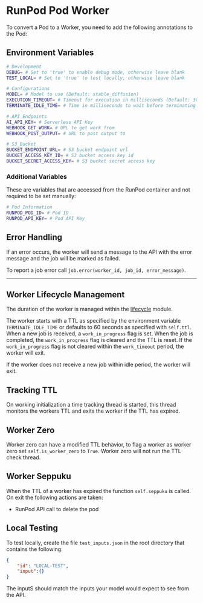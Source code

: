 # RunPod Pod Worker

To convert a Pod to a Worker, you need to add the following annotations to the Pod:

## Environment Variables

```bash
# Development
DEBUG= # Set to 'true' to enable debug mode, otherwise leave blank
TEST_LOCAL= # Set to 'true' to test locally, otherwise leave blank

# Configurations
MODEL= # Model to use (Default: stable_diffusion)
EXECUTION_TIMEOUT= # Timeout for execution in milliseconds (Default: 300000)
TERMINATE_IDLE_TIME= # Time in milliseconds to wait before terminating idle pods (Default: 60000)

# API Endpoints
AI_API_KEY= # Serverless API Key
WEBHOOK_GET_WORK= # URL to get work from
WEBHOOK_POST_OUTPUT= # URL to post output to

# S3 Bucket
BUCKET_ENDPOINT_URL= # S3 bucket endpoint url
BUCKET_ACCESS_KEY_ID= # S3 bucket access key id
BUCKET_SECRET_ACCESS_KEY= # S3 bucket secret access key
```

### Additional Variables

These are variables that are accessed from the RunPod container and not required to be set manually:

```bash
# Pod Information
RUNPOD_POD_ID= # Pod ID
RUNPOD_API_KEY= # Pod API Key
```

## Error Handling

If an error occurs, the worker will send a message to the API with the error message and the job will be marked as failed.

To report a job error call `job.error(worker_id, job_id, error_message)`.

---

## Worker Lifecycle Management

The duration of the worker is managed within the [lifecycle](../PodWorker/modules/lifecycle.py) module.

The worker starts with a TTL as specified by the environment variable `TERMINATE_IDLE_TIME` or defaults to 60 seconds as specified with `self.ttl`. When a new job is received, a `work_in_progress` flag is set. When the job is completed, the `work_in_progress` flag is cleared and the TTL is reset. If the `work_in_progress` flag is not cleared within the `work_timeout` period, the worker will exit.

 If the worker does not receive a new job within idle period, the worker will exit.

## Tracking TTL

On working initialization a time tracking thread is started, this thread monitors the workers TTL and exits the worker if the TTL has expired.

## Worker Zero

Worker zero can have a modified TTL behavior, to flag a worker as worker zero set `self.is_worker_zero` to `True`. Worker zero will not run the TTL check thread.

## Worker Seppuku

When the TTL of a worker has expired the function `self.seppuku` is called. On exit the following actions are taken:

- RunPod API call to delete the pod

## Local Testing

To test locally, create the file `test_inputs.json` in the root directory that contains the following:

```json
{
    "id": "LOCAL-TEST",
    "input":{}
}
```

The inputS should match the inputs your model would expect to see from the API.

